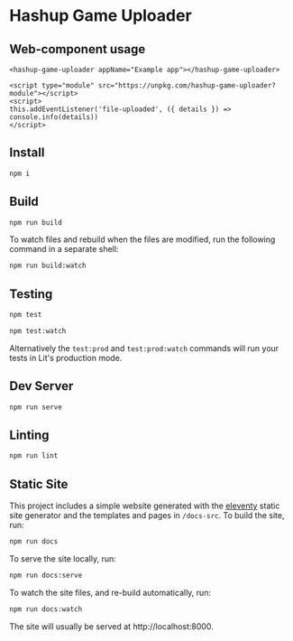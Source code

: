 # Hashup Game Uploader

## Web-component usage
```
<hashup-game-uploader appName="Example app"></hashup-game-uploader>

<script type="module" src="https://unpkg.com/hashup-game-uploader?module"></script>
<script>
this.addEventListener('file-uploaded', ({ details }) => console.info(details))
</script>
```

## Install

```bash
npm i
```

## Build

```bash
npm run build
```

To watch files and rebuild when the files are modified, run the following command in a separate shell:

```bash
npm run build:watch
```

## Testing

```bash
npm test
```

```bash
npm test:watch
```

Alternatively the `test:prod` and `test:prod:watch` commands will run your tests in Lit's production mode.

## Dev Server

```bash
npm run serve
```

## Linting

```bash
npm run lint
```

## Static Site

This project includes a simple website generated with the [eleventy](11ty.dev) static site generator and the templates and pages in `/docs-src`.
To build the site, run:

```bash
npm run docs
```

To serve the site locally, run:

```bash
npm run docs:serve
```

To watch the site files, and re-build automatically, run:

```bash
npm run docs:watch
```

The site will usually be served at http://localhost:8000.
